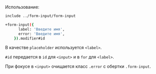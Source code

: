 Использование:

```bash
include ../form-input/form-input

+form-input({
      label: 'Введите имя',
      error: 'Введите имя',
    }).modifier#id
```

В качестве `placeholder` используется `<label>`.

`#id` передается в `id` для `<input>` и в `for` для `<label>`.

При фокусе в `<input>` очищается класс `.error` с обертки `.form-input`.
